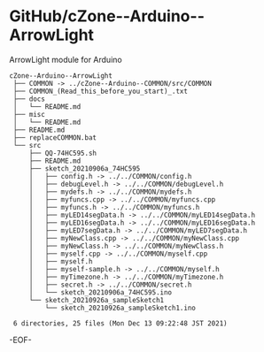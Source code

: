 # GitHub/cZone--Arduino--ArrowLight

ArrowLight module for Arduino


    cZone--Arduino--ArrowLight
     ├── COMMON -> ../cZone--Arduino--COMMON/src/COMMON
     ├── COMMON_(Read_this_before_you_start)_.txt
     ├── docs
     │   └── README.md
     ├── misc
     │   └── README.md
     ├── README.md
     ├── replaceCOMMON.bat
     └── src
         ├── QQ-74HC595.sh
         ├── README.md
         ├── sketch_20210906a_74HC595
         │   ├── config.h -> ../../COMMON/config.h
         │   ├── debugLevel.h -> ../../COMMON/debugLevel.h
         │   ├── mydefs.h -> ../../COMMON/mydefs.h
         │   ├── myfuncs.cpp -> ../../COMMON/myfuncs.cpp
         │   ├── myfuncs.h -> ../../COMMON/myfuncs.h
         │   ├── myLED14segData.h -> ../../COMMON/myLED14segData.h
         │   ├── myLED16segData.h -> ../../COMMON/myLED16segData.h
         │   ├── myLED7segData.h -> ../../COMMON/myLED7segData.h
         │   ├── myNewClass.cpp -> ../../COMMON/myNewClass.cpp
         │   ├── myNewClass.h -> ../../COMMON/myNewClass.h
         │   ├── myself.cpp -> ../../COMMON/myself.cpp
         │   ├── myself.h
         │   ├── myself-sample.h -> ../../COMMON/myself.h
         │   ├── myTimezone.h -> ../../COMMON/myTimezone.h
         │   ├── secret.h -> ../../COMMON/secret.h
         │   └── sketch_20210906a_74HC595.ino
         └── sketch_20210926a_sampleSketch1
             └── sketch_20210926a_sampleSketch1.ino
     
     6 directories, 25 files (Mon Dec 13 09:22:48 JST 2021)

-EOF-

